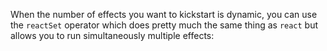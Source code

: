 When the number of effects you want to kickstart is dynamic, you can use the `reactSet` operator which does pretty much the same thing as `react` but allows you to run simultaneously multiple effects:

